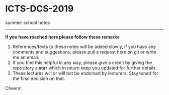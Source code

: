 # ICTS-DCS-2019
summer school notes


_________________________________________
**if you have reached here please follow these remarks**
1. References/texts to these notes will be added slowly, if you have any comments and suggestions, please pull a request here on git or write me an email.
3. If you find this helpful in any way, please give a credit by giving the repository a **star** which in return keep you updated for further details.
4. These lectures will or will not be endorsed by lecturers. Stay tuned for the final decision on that.

Cheers!

